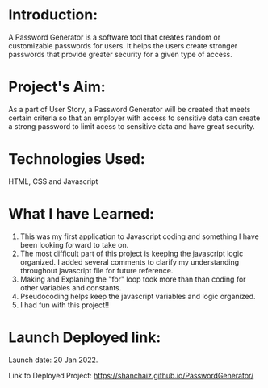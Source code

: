 # Introduction:
A Password Generator is a software tool that creates random or customizable passwords for users.
It helps the users create stronger passwords that provide greater security for a given type of access.

# Project's Aim:
As a part of User Story, a Password Generator will be created that meets certain criteria so that an employer with access to sensitive data can create a strong password to limit acess to sensitive data and have great security.

# Technologies Used:

HTML, CSS and Javascript

# What I have Learned:

1. This was my first application to Javascript coding and something I have been looking forward to take on.
2. The most difficult part of this project is keeping the javascript logic organized. I added several comments to clarify my understanding throughout javascript file for future reference.
3. Making and Explaning the "for" loop took more than than coding for other variables and constants.
4. Pseudocoding helps keep the javascript variables and logic organized.
5. I had fun with this project!!

# Launch Deployed link:

Launch date: 20 Jan 2022.

Link to Deployed Project: https://shanchaiz.github.io/PasswordGenerator/



